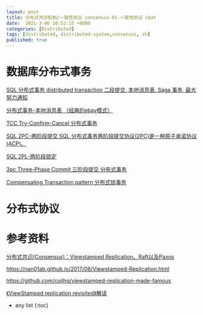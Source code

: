 ```yaml
---
layout: post
title: 分布式共识机制/一致性协议 consensus-01-一致性协议 chat
date:  2021-3-06 16:52:15 +0800
categories: [Distributed]
tags: [distributed, distributed-system,consensus, sh]
published: true
---
```


# 数据库分布式事务

[SQL 分布式事务 distributed transaction 二段提交, 本地消息表, Saga 事务, 最大努力通知](https://houbb.github.io/2018/09/02/sql-distribute-transaction)

[分布式事务-本地消息表 （经典的ebay模式）](https://houbb.github.io/2018/09/02/sql-distribute-transaction-mq)

[TCC Try-Confirm-Cancel 分布式事务](https://houbb.github.io/2018/09/02/sql-distribute-transaction-tcc)

[SQL 2PC-两阶段提交 SQL 分布式事务两阶段提交协议(2PC)是一种原子承诺协议(ACP)。](https://houbb.github.io/2018/09/02/sql-distribute-transaction-2pc)

[SQL 2PL-两阶段锁定](https://houbb.github.io/2018/09/02/sql-distribute-transaction-2pl)

[3pc Three-Phase Commit 三阶段提交 分布式事务](https://houbb.github.io/2018/09/02/sql-distribute-transaction-3pc)

[Compensating Transaction pattern 分布式锁事务](https://houbb.github.io/2018/09/02/sql-distribute-transaction-compensating)


# 分布式协议




# 参考资料

[分布式共识(Consensus)：Viewstamped Replication、Raft以及Paxos](http://blog.kongfy.com/2016/05/%E5%88%86%E5%B8%83%E5%BC%8F%E5%85%B1%E8%AF%86consensus%EF%BC%9Aviewstamped%E3%80%81raft%E5%8F%8Apaxos/)

https://nan01ab.github.io/2017/08/Viewstamped-Replication.html

https://github.com/coilhq/viewstamped-replication-made-famous

[《ViewStamped replication revisited》解读](https://zhuanlan.zhihu.com/p/66984202)

* any list
{:toc}